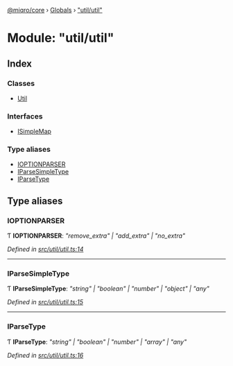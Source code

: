 [@miqro/core](../README.md) › [Globals](../globals.md) › ["util/util"](_util_util_.md)

# Module: "util/util"

## Index

### Classes

* [Util](../classes/_util_util_.util.md)

### Interfaces

* [ISimpleMap](../interfaces/_util_util_.isimplemap.md)

### Type aliases

* [IOPTIONPARSER](_util_util_.md#ioptionparser)
* [IParseSimpleType](_util_util_.md#iparsesimpletype)
* [IParseType](_util_util_.md#iparsetype)

## Type aliases

###  IOPTIONPARSER

Ƭ **IOPTIONPARSER**: *"remove_extra" | "add_extra" | "no_extra"*

*Defined in [src/util/util.ts:14](https://github.com/claukers/miqro-core/blob/01b49b2/src/util/util.ts#L14)*

___

###  IParseSimpleType

Ƭ **IParseSimpleType**: *"string" | "boolean" | "number" | "object" | "any"*

*Defined in [src/util/util.ts:15](https://github.com/claukers/miqro-core/blob/01b49b2/src/util/util.ts#L15)*

___

###  IParseType

Ƭ **IParseType**: *"string" | "boolean" | "number" | "array" | "any"*

*Defined in [src/util/util.ts:16](https://github.com/claukers/miqro-core/blob/01b49b2/src/util/util.ts#L16)*
